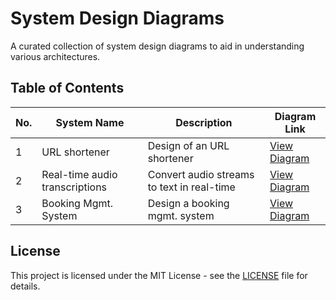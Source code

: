 # System Design Diagrams

A curated collection of system design diagrams to aid in understanding various architectures.

## Table of Contents

| No. | System Name                             | Description                                   | Diagram Link                                                |
|-----|-----------------------------------------|-----------------------------------------------|-------------------------------------------------------------|
| 1   | URL shortener                           | Design of an URL shortener                    | [View Diagram](diagrams/URL-shortener.png)                  |
| 2   | Real-time audio transcriptions          | Convert audio streams to text in real-time    | [View Diagram](diagrams/real-time-audio-transcriptions.png) |
| 3   | Booking Mgmt. System                    | Design a booking mgmt. system                 | [View Diagram](diagrams/booking-system.png)                 |


## License

This project is licensed under the MIT License - see the [LICENSE](LICENSE) file for details.
